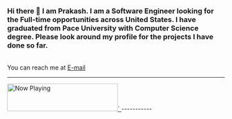 ### Hi there 👋 I am Prakash. I am a Software Engineer looking for the Full-time opportunities across United States. I have graduated from Pace University with Computer Science degree. Please look around my profile for the projects I have done so far.

<br/>
You can reach me at <a href="mailto:info@prakashthakuri.com" target= "_blank">E-mail </a>


-----------

<a href="https://spotify-playing.prakashthakuri.vercel.app/now-playing?open">
    <img src="https://spotify-playing.prakashthakuri.vercel.app/now-playing" width="256" height="64" alt="Now Playing">`
</a>
-----------

<!--
**prakashthakuri/prakashthakuri** is a ✨ _special_ ✨ repository because its `README.md` (this file) appears on your GitHub profile.

Here are some ideas to get you started:

- 🔭 I’m currently working on ...
- 🌱 I’m currently learning ...
- 👯 I’m looking to collaborate on ...
- 🤔 I’m looking for help with ...
- 💬 Ask me about ...
- 📫 How to reach me: ...
- 😄 Pronouns: ...
- ⚡ Fun fact: ...
-->



